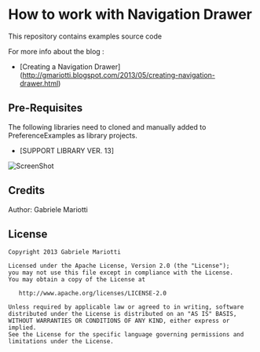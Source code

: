 # How to work with Navigation Drawer 

This repository contains examples source code

For more info about the blog : 
* [Creating a Navigation Drawer] (http://gmariotti.blogspot.com/2013/05/creating-navigation-drawer.html)

## Pre-Requisites

The following libraries need to cloned and manually added to PreferenceExamples as library projects.

 * [SUPPORT LIBRARY VER. 13]
 
 
![ScreenShot](https://github.com/gabrielemariotti/androiddev/raw/master/NavigationDrawer/page4.gif)

Credits
-------

Author: Gabriele Mariotti

License
-------

    Copyright 2013 Gabriele Mariotti

    Licensed under the Apache License, Version 2.0 (the "License");
    you may not use this file except in compliance with the License.
    You may obtain a copy of the License at

       http://www.apache.org/licenses/LICENSE-2.0

    Unless required by applicable law or agreed to in writing, software
    distributed under the License is distributed on an "AS IS" BASIS,
    WITHOUT WARRANTIES OR CONDITIONS OF ANY KIND, either express or implied.
    See the License for the specific language governing permissions and
    limitations under the License.
    
